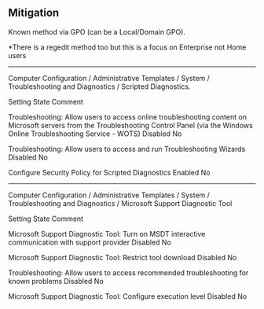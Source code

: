 ## Mitigation

Known method via GPO (can be a Local/Domain GPO). 

*There is a regedit method too but this is a focus on Enterprise not Home users

----

Computer Configuration / Administrative Templates / System / Troubleshooting and Diagnostics / Scripted Diagnostics.


Setting	State	Comment

Troubleshooting: Allow users to access online troubleshooting content on Microsoft servers from the Troubleshooting Control Panel (via the Windows Online Troubleshooting Service - WOTS)	Disabled	No

Troubleshooting: Allow users to access and run Troubleshooting Wizards	Disabled	No

Configure Security Policy for Scripted Diagnostics	Enabled	No 




----

Computer Configuration / Administrative Templates / System / Troubleshooting and Diagnostics / Microsoft Support Diagnostic Tool

Setting	State	Comment

Microsoft Support Diagnostic Tool: Turn on MSDT interactive communication with support provider	Disabled	No

Microsoft Support Diagnostic Tool: Restrict tool download	Disabled	No

Troubleshooting: Allow users to access recommended troubleshooting for known problems	Disabled	No

Microsoft Support Diagnostic Tool: Configure execution level	Disabled	No


